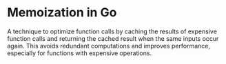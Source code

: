 # Memoization in Go

A technique to optimize function calls by caching the results of expensive function calls and returning the cached result when the same inputs occur again. This avoids redundant computations and improves performance, especially for functions with expensive operations.